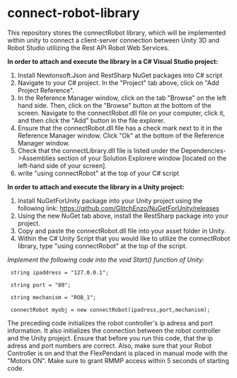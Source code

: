 # connect-robot-library

This repository stores the connectRobot library, which will be implemented within unity to connect a client-server connection between Unity 3D and Robot Studio utilizing the Rest API Robot Web Services. 

**In order to attach and execute the library in a C# Visual Studio project:**

1. Install Newtonsoft.Json and RestSharp NuGet packages into C# script
2. Navigate to your C# project. In the "Project" tab above, click on "Add Project Reference". 
3. In the Reference Manager window, click on the tab "Browse" on the left hand side. Then, click on the "Browse" button at the bottom of the screen. Navigate to the connectRobot.dll file on your computer, click it, and then click the "Add" button in the file explorer.
4.  Ensure that the connectRobot.dll file has a check mark next to it in the Reference Manager window. Click "Ok" at the bottom of the Reference Manager window. 
5.  Check that the  connectLibrary.dll file is listed under the Dependencies->Assemblies section of your Solution Explorere window [located on the left-hand side of your screen]. 
6.  write "using connectRobot" at the top of your C# script

**In order to attach and execute the library in a Unity project:**
1. Install NuGetForUnity package into your Unity project using the following link: https://github.com/GlitchEnzo/NuGetForUnity/releases
2. Using the new NuGet tab above, install the RestSharp package into your project. 
3. Copy and paste the connectRobot.dll file into your asset folder in Unity.
4. Within the C# Unity Script that you would like to utilize the connectRobot library, type "using connectRobot" at the top of the script.


*Implement the following code into the void Start() function of Unity:*

     string ipaddress = "127.0.0.1";
  
     string port = "80";
  
     string mechanism = "ROB_1";
  
     connectRobot myobj = new connectRobot(ipadress,port,mechanism);
  
The preceding code initializes the robot controller's ip adress and port information. It also initializes the connection between the robot controller and the Unity projejct. Ensure that before you run this code, that the ip adress and port numbers are correct. Also, make sure that your Robot Controller is on and that the FlexPendant is placed in manual mode with the "Motors ON". Make sure to grant RMMP access within 5 seconds of starting code. 

